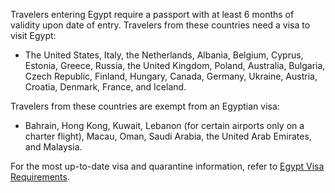 Travelers entering Egypt require a passport with at least 6 months of validity upon date of entry. Travelers from these countries need a visa to visit Egypt:

- The United States, Italy, the Netherlands, Albania, Belgium, Cyprus, Estonia, Greece, Russia, the United Kingdom, Poland, Australia, Bulgaria, Czech Republic, Finland, Hungary, Canada, Germany, Ukraine, Austria, Croatia, Denmark, France, and Iceland.

Travelers from these countries are exempt from an Egyptian visa:

- Bahrain, Hong Kong, Kuwait, Lebanon (for certain airports only on a charter flight), Macau, Oman, Saudi Arabia, the United Arab Emirates, and Malaysia.

For the most up-to-date visa and quarantine information, refer to [Egypt Visa Requirements](https://www.egyptonlinevisa.com/visa-requirements/).
